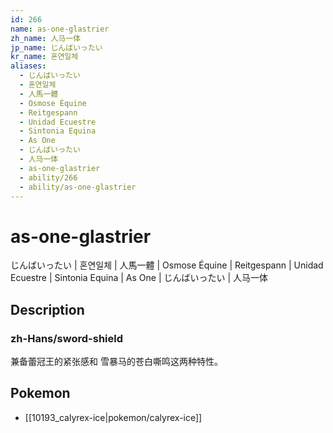 ```yaml
---
id: 266
name: as-one-glastrier
zh_name: 人马一体
jp_name: じんばいったい
kr_name: 혼연일체
aliases:
  - じんばいったい
  - 혼연일체
  - 人馬一體
  - Osmose Équine
  - Reitgespann
  - Unidad Ecuestre
  - Sintonia Equina
  - As One
  - じんばいったい
  - 人马一体
  - as-one-glastrier
  - ability/266
  - ability/as-one-glastrier
---
```

# as-one-glastrier

じんばいったい | 혼연일체 | 人馬一體 | Osmose Équine | Reitgespann | Unidad Ecuestre | Sintonia Equina | As One | じんばいったい | 人马一体

## Description

### zh-Hans/sword-shield

兼备蕾冠王的紧张感和
雪暴马的苍白嘶鸣这两种特性。

## Pokemon

- [[10193_calyrex-ice|pokemon/calyrex-ice]]

